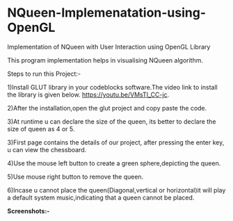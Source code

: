 # NQueen-Implemenatation-using-OpenGL

Implementation of NQueen with User Interaction using OpenGL Library

This program implementation helps in visualising NQueen algorithm.

Steps to run this Project:-

1)Install GLUT library in your codeblocks software.The video link to install the library is given below.
https://youtu.be/VMsTI_CC-jc.

2)After the installation,open the glut project and copy paste the code.

3)At runtime u can declare the size of the queen, its better to declare the size of queen as 4 or 5.

3)First page contains the details of our project, after pressing the enter key, u can view the chessboard.

4)Use the mouse left button to create a green sphere,depicting the queen.

5)Use mouse right button to remove the queen.

6)Incase u cannot place the queen(Diagonal,vertical or horizontal)it will play a default system music,indicating that a queen cannot be placed.


**Screenshots:-**
